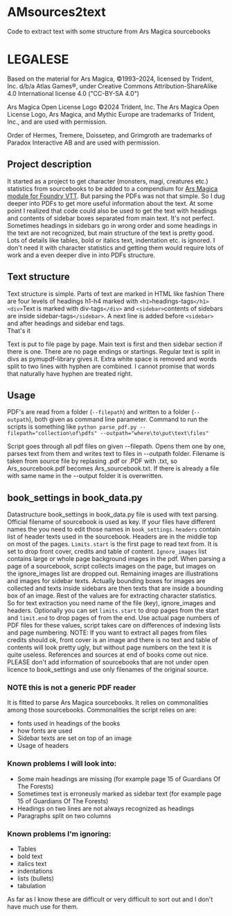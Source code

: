 # AMsources2text
Code to extract text with some structure from Ars Magica sourcebooks

# LEGALESE

Based on the material for Ars Magica, ©1993–2024, licensed by Trident, Inc. d/b/a Atlas Games®, under Creative Commons Attribution-ShareAlike 4.0 International license 4.0 ("CC-BY-SA 4.0")

Ars Magica Open License Logo ©2024 Trident, Inc. The Ars Magica Open License Logo, Ars Magica, and Mythic Europe are trademarks of Trident, Inc., and are used with permission.

Order of Hermes, Tremere, Doissetep, and Grimgroth are trademarks of Paradox Interactive AB and are used with permission.

## Project description

It started as a project to get character (monsters, magi, creatures etc.) statistics from sourcebooks to be added to a compendium for [Ars Magica module for Foundry VTT](https://github.com/Xzotl42/arm5e). But parsing the PDFs was not that simple. So I dug deeper into PDFs to get more useful information about the text. At some point I realized that code could also be used to get the text with headings and contents of sidebar boxes separated from main text.
It's not perfect. Sometimes headings in sidebars go in wrong order and some headings in the text are not recognized, but main structure of the text is pretty good. Lots of details like tables, bold or italics text, indentation etc. is ignored. I don't need it with character statistics and getting them would require lots of work and a even deeper dive in into PDFs structure.

## Text structure
Text structure is simple. Parts of text are marked in HTML like fashion
There are four levels of headings h1-h4 marked with `<h1>`headings-tags`</h1>`
`<div>`Text is marked with div-tags`</div>` and `<sidebar>`contents of sidebars are inside sidebar-tags`</sidebar>`. A next line is added before `<sidebar>` and after headings and sidebar end tags.  
That's it

Text is put to file page by page. Main text is first and then sidebar section if there is one. There are no page endings or startings. Regular text is split in divs as pymupdf-library gives it. Extra white space is removed and words split to two lines with hyphen are combined. I cannot promise that words that naturally have hyphen are treated right. 

## Usage

PDF's are read from a folder (`--filepath`) and written to a folder (`--outpath`), both given as command line parameter. Command to run the scripts is something like
`python parse_pdf.py --filepath="collection\of\pdfs" --outpath="where\to\put\text\files"`

Script goes through all pdf files on given --filepath. Opens them one by one, parses text from them and writes text to files in --outpath folder. Filename is taken from source file by replasing .pdf or .PDF with .txt, so Ars_sourcebook.pdf becomes Ars_sourcebook.txt. If there is already a file with same name in the --output folder it is overwritten.

## book_settings in book_data.py

Datastructure book_settings in book_data.py file is used with text parsing. Official filename of sourcebook is used as key. If your files have different names the you need to edit those names in `book_settings`. `headers` contain list of header texts used in the sourcebook. Headers are in the middle top on most of the pages. `Limits.start` is the first page to read text from. It is set to drop front cover, credits and table of content. `Ignore_images` list contains large or whole page background images in the pdf. When parsing a page of a sourcebook, script collects images on the page, but images on the ignore_images list are dropped out. Remaining images are illustrations and images for sidebar texts. Actually bounding boxes for images are collected and texts inside sidebars are then texts that are inside a bounding box of an image. Rest of the values are for extracting character statistics. So for text extraction you need name of the file (key), ignore_images and headers. Optionally you can set `limits.start` to drop pages from the start and `limit.end` to drop pages of from the end. Use actual page numbers of PDF files for these values, script takes care on differences of indexing lists and page numbering. NOTE: If you want to extract all pages from files credits should ok, front cover is an image and there is no text and table of contents will look pretty ugly, but without page numbers on the text it is quite useless. References and sources at end of books come out nice.
PLEASE don't add information of sourcebooks that are not under open licence to book_settings and use only filenames of the original source.

### NOTE this is not a generic PDF reader
It is fitted to parse Ars Magica sourcebooks. It relies on commonalities among those sourcebooks. Commonalities the script relies on are:
* fonts used in headings of the books
* how fonts are used
* Sidebar texts are set on top of an image
* Usage of headers

### Known problems I will look into:
* Some main headings are missing (for example page 15 of Guardians Of The Forests)
* Sometimes text is erroneusly marked as sidebar text (for example page 15 of Guardians Of The Forests)
* Headings on two lines are not always recognized as headings
* Paragraphs split on two columns

### Known problems I'm ignoring:
* Tables
* bold text
* italics text
* indentations
* lists (bullets)
* tabulation

As far as I know these are difficult or very difficult to sort out and I don't have much use for them.
